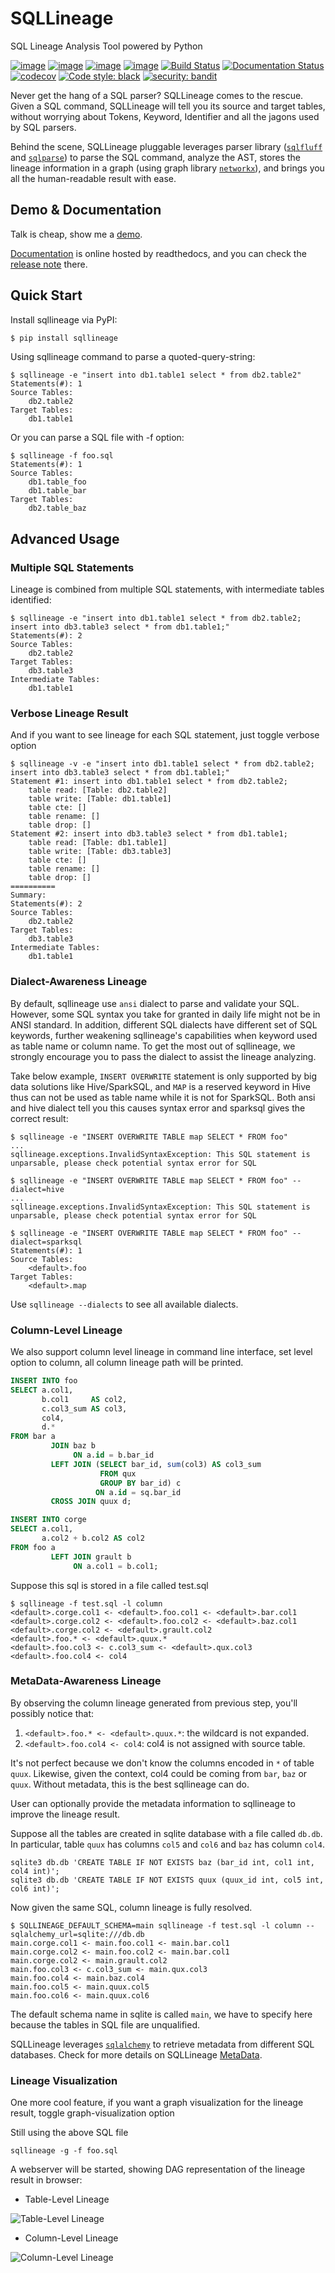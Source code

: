 # SQLLineage
SQL Lineage Analysis Tool powered by Python

[![image](https://img.shields.io/pypi/v/sqllineage.svg)](https://pypi.org/project/sqllineage/)
[![image](https://img.shields.io/pypi/status/sqllineage.svg)](https://pypi.org/project/sqllineage/)
[![image](https://img.shields.io/pypi/pyversions/sqllineage.svg)](https://pypi.org/project/sqllineage/)
[![image](https://img.shields.io/pypi/l/sqllineage.svg)](https://pypi.org/project/sqllineage/)
[![Build Status](https://github.com/reata/sqllineage/workflows/build/badge.svg)](https://github.com/reata/sqllineage/actions)
[![Documentation Status](https://readthedocs.org/projects/sqllineage/badge/?version=latest)](https://sqllineage.readthedocs.io/en/latest/?badge=latest)
[![codecov](https://codecov.io/gh/reata/sqllineage/branch/master/graph/badge.svg)](https://codecov.io/gh/reata/sqllineage)
[![Code style: black](https://img.shields.io/badge/code%20style-black-000000.svg)](https://github.com/psf/black)
[![security: bandit](https://img.shields.io/badge/security-bandit-yellow.svg)](https://github.com/PyCQA/bandit)

Never get the hang of a SQL parser? SQLLineage comes to the rescue. Given a SQL command, SQLLineage will tell you its
source and target tables, without worrying about Tokens, Keyword, Identifier and all the jagons used by SQL parsers.

Behind the scene, SQLLineage pluggable leverages parser library ([`sqlfluff`](https://github.com/sqlfluff/sqlfluff) 
and [`sqlparse`](https://github.com/andialbrecht/sqlparse)) to parse the SQL command, analyze the AST, stores the lineage
information in a graph (using graph library [`networkx`](https://github.com/networkx/networkx)), and brings you all the 
human-readable result with ease.

## Demo & Documentation
Talk is cheap, show me a [demo](https://reata.github.io/sqllineage/).

[Documentation](https://sqllineage.readthedocs.io) is online hosted by readthedocs, and you can check the 
[release note](https://sqllineage.readthedocs.io/en/latest/release_note/changelog.html) there.


## Quick Start
Install sqllineage via PyPI:
```bash
$ pip install sqllineage
```

Using sqllineage command to parse a quoted-query-string:
```
$ sqllineage -e "insert into db1.table1 select * from db2.table2"
Statements(#): 1
Source Tables:
    db2.table2
Target Tables:
    db1.table1
```

Or you can parse a SQL file with -f option:
```
$ sqllineage -f foo.sql
Statements(#): 1
Source Tables:
    db1.table_foo
    db1.table_bar
Target Tables:
    db2.table_baz
```

## Advanced Usage

### Multiple SQL Statements
Lineage is combined from multiple SQL statements, with intermediate tables identified:
```
$ sqllineage -e "insert into db1.table1 select * from db2.table2; insert into db3.table3 select * from db1.table1;"
Statements(#): 2
Source Tables:
    db2.table2
Target Tables:
    db3.table3
Intermediate Tables:
    db1.table1
```

### Verbose Lineage Result
And if you want to see lineage for each SQL statement, just toggle verbose option
```
$ sqllineage -v -e "insert into db1.table1 select * from db2.table2; insert into db3.table3 select * from db1.table1;"
Statement #1: insert into db1.table1 select * from db2.table2;
    table read: [Table: db2.table2]
    table write: [Table: db1.table1]
    table cte: []
    table rename: []
    table drop: []
Statement #2: insert into db3.table3 select * from db1.table1;
    table read: [Table: db1.table1]
    table write: [Table: db3.table3]
    table cte: []
    table rename: []
    table drop: []
==========
Summary:
Statements(#): 2
Source Tables:
    db2.table2
Target Tables:
    db3.table3
Intermediate Tables:
    db1.table1
```

### Dialect-Awareness Lineage
By default, sqllineage use `ansi` dialect to parse and validate your SQL. However, some SQL syntax you take for granted
in daily life might not be in ANSI standard. In addition, different SQL dialects have different set of SQL keywords,
further weakening sqllineage's capabilities when keyword used as table name or column name. To get the most out of
sqllineage, we strongly encourage you to pass the dialect to assist the lineage analyzing.

Take below example, `INSERT OVERWRITE` statement is only supported by big data solutions like Hive/SparkSQL, and `MAP`
is a reserved keyword in Hive thus can not be used as table name while it is not for SparkSQL. Both ansi and hive dialect
tell you this causes syntax error and sparksql gives the correct result:
```
$ sqllineage -e "INSERT OVERWRITE TABLE map SELECT * FROM foo"
...
sqllineage.exceptions.InvalidSyntaxException: This SQL statement is unparsable, please check potential syntax error for SQL

$ sqllineage -e "INSERT OVERWRITE TABLE map SELECT * FROM foo" --dialect=hive
...
sqllineage.exceptions.InvalidSyntaxException: This SQL statement is unparsable, please check potential syntax error for SQL

$ sqllineage -e "INSERT OVERWRITE TABLE map SELECT * FROM foo" --dialect=sparksql
Statements(#): 1
Source Tables:
    <default>.foo
Target Tables:
    <default>.map
```

Use `sqllineage --dialects` to see all available dialects.

### Column-Level Lineage
We also support column level lineage in command line interface, set level option to column, all column lineage path will 
be printed.

```sql
INSERT INTO foo
SELECT a.col1,
       b.col1     AS col2,
       c.col3_sum AS col3,
       col4,
       d.*
FROM bar a
         JOIN baz b
              ON a.id = b.bar_id
         LEFT JOIN (SELECT bar_id, sum(col3) AS col3_sum
                    FROM qux
                    GROUP BY bar_id) c
                   ON a.id = sq.bar_id
         CROSS JOIN quux d;

INSERT INTO corge
SELECT a.col1,
       a.col2 + b.col2 AS col2
FROM foo a
         LEFT JOIN grault b
              ON a.col1 = b.col1;
```

Suppose this sql is stored in a file called test.sql

```
$ sqllineage -f test.sql -l column
<default>.corge.col1 <- <default>.foo.col1 <- <default>.bar.col1
<default>.corge.col2 <- <default>.foo.col2 <- <default>.baz.col1
<default>.corge.col2 <- <default>.grault.col2
<default>.foo.* <- <default>.quux.*
<default>.foo.col3 <- c.col3_sum <- <default>.qux.col3
<default>.foo.col4 <- col4
```

### MetaData-Awareness Lineage
By observing the column lineage generated from previous step, you'll possibly notice that:
1. `<default>.foo.* <- <default>.quux.*`: the wildcard is not expanded.
2. `<default>.foo.col4 <- col4`: col4 is not assigned with source table.

It's not perfect because we don't know the columns encoded in `*` of table `quux`. Likewise, given the context,
col4 could be coming from `bar`, `baz` or `quux`. Without metadata, this is the best sqllineage can do.

User can optionally provide the metadata information to sqllineage to improve the lineage result.

Suppose all the tables are created in sqlite database with a file called `db.db`. In particular, 
table `quux` has columns `col5` and `col6` and `baz` has column `col4`. 
```shell
sqlite3 db.db 'CREATE TABLE IF NOT EXISTS baz (bar_id int, col1 int, col4 int)';
sqlite3 db.db 'CREATE TABLE IF NOT EXISTS quux (quux_id int, col5 int, col6 int)';
```

Now given the same SQL, column lineage is fully resolved.
```shell
$ SQLLINEAGE_DEFAULT_SCHEMA=main sqllineage -f test.sql -l column --sqlalchemy_url=sqlite:///db.db
main.corge.col1 <- main.foo.col1 <- main.bar.col1
main.corge.col2 <- main.foo.col2 <- main.bar.col1
main.corge.col2 <- main.grault.col2
main.foo.col3 <- c.col3_sum <- main.qux.col3
main.foo.col4 <- main.baz.col4
main.foo.col5 <- main.quux.col5
main.foo.col6 <- main.quux.col6
```
The default schema name in sqlite is called `main`, we have to specify here because the tables in SQL file are unqualified.

SQLLineage leverages [`sqlalchemy`](https://github.com/sqlalchemy/sqlalchemy) to retrieve metadata from different SQL databases. 
Check for more details on SQLLineage [MetaData](https://sqllineage.readthedocs.io/en/latest/gear_up/metadata.html).


### Lineage Visualization
One more cool feature, if you want a graph visualization for the lineage result, toggle graph-visualization option

Still using the above SQL file
```
sqllineage -g -f foo.sql
```
A webserver will be started, showing DAG representation of the lineage result in browser:

- Table-Level Lineage

<img src="https://raw.githubusercontent.com/reata/sqllineage/master/docs/_static/table.jpg" alt="Table-Level Lineage">

- Column-Level Lineage

<img src="https://raw.githubusercontent.com/reata/sqllineage/master/docs/_static/column.jpg" alt="Column-Level Lineage">
